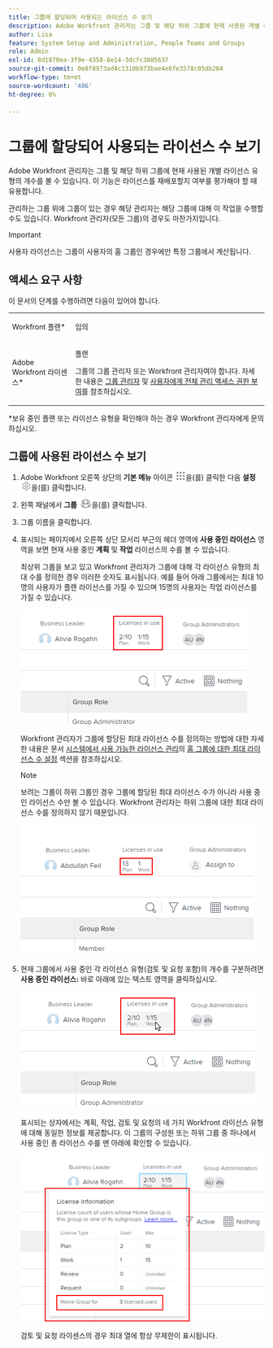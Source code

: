```yaml
---
title: 그룹에 할당되어 사용되는 라이선스 수 보기
description: Adobe Workfront 관리자는 그룹 및 해당 하위 그룹에 현재 사용된 개별 라이선스 유형의 개수를 볼 수 있습니다. 이 기능은 라이선스를 재배포할지 여부를 평가해야 할 때 유용합니다.
author: Lisa
feature: System Setup and Administration, People Teams and Groups
role: Admin
exl-id: 8d1870ea-3f9e-4358-8e14-3dcfc3805637
source-git-commit: 0e8f8973ad4c1310b973bae4e6fe3578c05db204
workflow-type: tm+mt
source-wordcount: '486'
ht-degree: 0%

---
```


# 그룹에 할당되어 사용되는 라이선스 수 보기

Adobe Workfront 관리자는 그룹 및 해당 하위 그룹에 현재 사용된 개별 라이선스 유형의 개수를 볼 수 있습니다. 이 기능은 라이선스를 재배포할지 여부를 평가해야 할 때 유용합니다.

관리하는 그룹 위에 그룹이 있는 경우 해당 관리자는 해당 그룹에 대해 이 작업을 수행할 수도 있습니다. Workfront 관리자(모든 그룹)의 경우도 마찬가지입니다.

>[!IMPORTANT]
>
>사용자 라이선스는 그룹이 사용자의 홈 그룹인 경우에만 특정 그룹에서 계산됩니다.

## 액세스 요구 사항

이 문서의 단계를 수행하려면 다음이 있어야 합니다.

<table style="table-layout:auto"> 
 <col> 
 <col> 
 <tbody> 
  <tr> 
   <td role="rowheader">Workfront 플랜*</td> 
   <td> <p>임의</p> </td> 
  </tr> 
  <tr> 
   <td role="rowheader">Adobe Workfront 라이센스*</td> 
   <td> <p>플랜 </p> <p>그룹의 그룹 관리자 또는 Workfront 관리자여야 합니다. 자세한 내용은 <a href="../../../administration-and-setup/manage-groups/group-roles/group-administrators.md" class="MCXref xref">그룹 관리자</a> 및 <a href="../../../administration-and-setup/add-users/configure-and-grant-access/grant-a-user-full-administrative-access.md" class="MCXref xref">사용자에게 전체 관리 액세스 권한 부여</a>를 참조하십시오.</p> </td> 
  </tr> 
 </tbody> 
</table>

&#42;보유 중인 플랜 또는 라이선스 유형을 확인해야 하는 경우 Workfront 관리자에게 문의하십시오.

## 그룹에 사용된 라이선스 수 보기

1. Adobe Workfront 오른쪽 상단의 **기본 메뉴** 아이콘 ![](assets/main-menu-icon.png)을(를) 클릭한 다음 **설정** ![](assets/gear-icon-settings.png)을(를) 클릭합니다.

1. 왼쪽 패널에서 **그룹** ![](assets/groups-icon.png)을(를) 클릭합니다.

1. 그룹 이름을 클릭합니다.
1. 표시되는 페이지에서 오른쪽 상단 모서리 부근의 헤더 영역에 **사용 중인 라이선스** 영역을 보면 현재 사용 중인 **계획** 및 **작업** 라이선스의 수를 볼 수 있습니다.

   최상위 그룹을 보고 있고 Workfront 관리자가 그룹에 대해 각 라이선스 유형의 최대 수를 정의한 경우 이러한 숫자도 표시됩니다. 예를 들어 아래 그룹에서는 최대 10명의 사용자가 플랜 라이선스를 가질 수 있으며 15명의 사용자는 작업 라이선스를 가질 수 있습니다.

   ![](assets/licenses-used-allocated.png)

   Workfront 관리자가 그룹에 할당된 최대 라이선스 수를 정의하는 방법에 대한 자세한 내용은 문서 [시스템에서 사용 가능한 라이선스 관리](../../../administration-and-setup/get-started-wf-administration/manage-available-licenses-in-your-system.md)의 [홈 그룹에 대한 최대 라이선스 수 설정](../../../administration-and-setup/get-started-wf-administration/manage-available-licenses-in-your-system.md#set) 섹션을 참조하십시오.

   >[!NOTE]
   >
   >보려는 그룹이 하위 그룹인 경우 그룹에 할당된 최대 라이선스 수가 아니라 사용 중인 라이선스 수만 볼 수 있습니다. Workfront 관리자는 하위 그룹에 대한 최대 라이선스 수를 정의하지 않기 때문입니다.
   >
   >![](assets/subgroup-used-licenses-only.png)
   >

1. 현재 그룹에서 사용 중인 각 라이선스 유형(검토 및 요청 포함)의 개수를 구분하려면 **사용 중인 라이선스:** 바로 아래에 있는 텍스트 영역을 클릭하십시오.

   ![](assets/click-text-to-see-more.png)

   표시되는 상자에서는 계획, 작업, 검토 및 요청의 네 가지 Workfront 라이선스 유형에 대해 동일한 정보를 제공합니다. 이 그룹의 구성원 또는 하위 그룹 중 하나에서 사용 중인 총 라이선스 수를 맨 아래에 확인할 수 있습니다.

   ![](assets/more-license-info.png)

   검토 및 요청 라이센스의 경우 최대 열에 항상 무제한이 표시됩니다.
